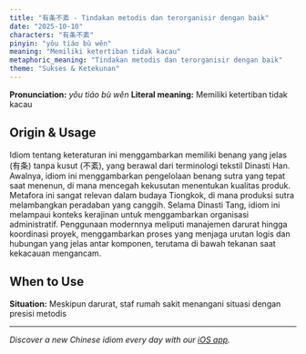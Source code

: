 ```yaml
---
title: "有条不紊 - Tindakan metodis dan terorganisir dengan baik"
date: "2025-10-10"
characters: "有条不紊"
pinyin: "yǒu tiáo bù wěn"
meaning: "Memiliki ketertiban tidak kacau"
metaphoric_meaning: "Tindakan metodis dan terorganisir dengan baik"
theme: "Sukses & Ketekunan"
---
```


**Pronunciation:** *yǒu tiáo bù wěn*
**Literal meaning:** Memiliki ketertiban tidak kacau

## Origin & Usage

Idiom tentang keteraturan ini menggambarkan memiliki benang yang jelas (有条) tanpa kusut (不紊), yang berawal dari terminologi tekstil Dinasti Han. Awalnya, idiom ini menggambarkan pengelolaan benang sutra yang tepat saat menenun, di mana mencegah kekusutan menentukan kualitas produk. Metafora ini sangat relevan dalam budaya Tiongkok, di mana produksi sutra melambangkan peradaban yang canggih. Selama Dinasti Tang, idiom ini melampaui konteks kerajinan untuk menggambarkan organisasi administratif. Penggunaan modernnya meliputi manajemen darurat hingga koordinasi proyek, menggambarkan proses yang menjaga urutan logis dan hubungan yang jelas antar komponen, terutama di bawah tekanan saat kekacauan mengancam.

## When to Use

**Situation:** Meskipun darurat, staf rumah sakit menangani situasi dengan presisi metodis

---

*Discover a new Chinese idiom every day with our [iOS app](https://apps.apple.com/us/app/daily-chinese-idioms/id6740611324).*
